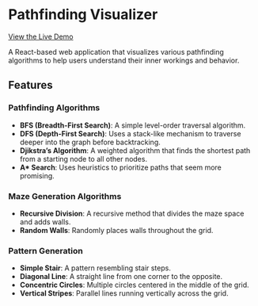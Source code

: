 # Pathfinding Visualizer

[View the Live Demo](https://rjejoon.github.io/pathfinding-visualizer/)

A React-based web application that visualizes various pathfinding algorithms to help users understand their inner workings and behavior.


## Features

### Pathfinding Algorithms

- **BFS (Breadth-First Search)**: A simple level-order traversal algorithm.
- **DFS (Depth-First Search)**: Uses a stack-like mechanism to traverse deeper into the graph before backtracking.
- **Djikstra’s Algorithm**: A weighted algorithm that finds the shortest path from a starting node to all other nodes.
- **A\* Search**: Uses heuristics to prioritize paths that seem more promising.

### Maze Generation Algorithms

- **Recursive Division**: A recursive method that divides the maze space and adds walls.
- **Random Walls**: Randomly places walls throughout the grid.

### Pattern Generation

- **Simple Stair**: A pattern resembling stair steps.
- **Diagonal Line**: A straight line from one corner to the opposite.
- **Concentric Circles**: Multiple circles centered in the middle of the grid.
- **Vertical Stripes**: Parallel lines running vertically across the grid.
